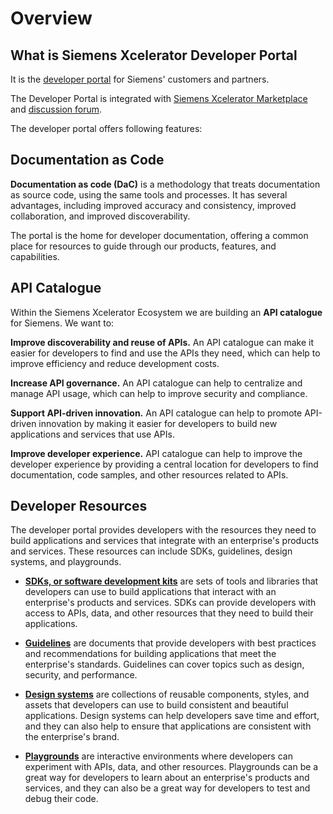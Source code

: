 # Overview

## What is Siemens Xcelerator Developer Portal

It is the [developer portal](https://developer.siemens.com) for Siemens' customers and partners.

The Developer Portal is integrated with [Siemens Xcelerator Marketplace](https://xcelerator.siemens.com) and [discussion forum](https://community.siemens.com).

The developer portal offers following features:

## Documentation as Code

**Documentation as code (DaC)** is a methodology that treats documentation as source code, using the same tools and processes. It has several advantages, including improved accuracy and consistency, improved collaboration, and improved discoverability.

The portal is the home for developer documentation, offering a common place for resources to guide through our products, features, and capabilities.

## API Catalogue

Within the Siemens Xcelerator Ecosystem we are building an **API catalogue** for Siemens. We want to:

**Improve discoverability and reuse of APIs.** An API catalogue can make it easier for developers to find and use the APIs they need, which can help to improve efficiency and reduce development costs.

**Increase API governance.** An API catalogue can help to centralize and manage API usage, which can help to improve security and compliance.

**Support API-driven innovation.** An API catalogue can help to promote API-driven innovation by making it easier for developers to build new applications and services that use APIs.

**Improve developer experience.** API catalogue can help to improve the developer experience by providing a central location for developers to find documentation, code samples, and other resources related to APIs.

## Developer Resources

The developer portal provides developers with the resources they need to build applications and services that integrate with an enterprise's products and services. These resources can include SDKs, guidelines, design systems, and playgrounds.

* [**SDKs, or software development kits**](https://developer.siemens.com/resources/sdks/index.html) are sets of tools and libraries that developers can use to build applications that interact with an enterprise's products and services. SDKs can provide developers with access to APIs, data, and other resources that they need to build their applications.

* [**Guidelines**](https://developer.siemens.com/guidelines/index.html) are documents that provide developers with best practices and recommendations for building applications that meet the enterprise's standards. Guidelines can cover topics such as design, security, and performance.

* [**Design systems**](https://developer.siemens.com/resources/design-systems/overview.html) are collections of reusable components, styles, and assets that developers can use to build consistent and beautiful applications. Design systems can help developers save time and effort, and they can also help to ensure that applications are consistent with the enterprise's brand.

* [**Playgrounds**](https://developer.siemens.com/resources/playgrounds/index.html) are interactive environments where developers can experiment with APIs, data, and other resources. Playgrounds can be a great way for developers to learn about an enterprise's products and services, and they can also be a great way for developers to test and debug their code.
